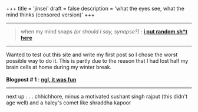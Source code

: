 +++
title = 'jinsei'
draft = false
description = 'what the eyes see, what the mind thinks (censored version)'
+++

---

> when my mind snaps *(or should I say, synapse?)* :
**[i put random sh\*t here](https://u-d-ash.github.io/Bloggo/blogposts/bytes/)**

---
Wanted to test out this site and write my first post so I chose the worst possible way to do it. This is partly due to the reason that I had lost half my brain cells at home during my winter break.
\
\
**Blogpost # 1**  : **[ngl, it was fun](https://u-d-ash.github.io/Bloggo/blogposts/ngl/)**

---

next up . . . chhichhore, minus a motivated sushant singh rajput (this didn't age well) and a haley's comet like shraddha kapoor
